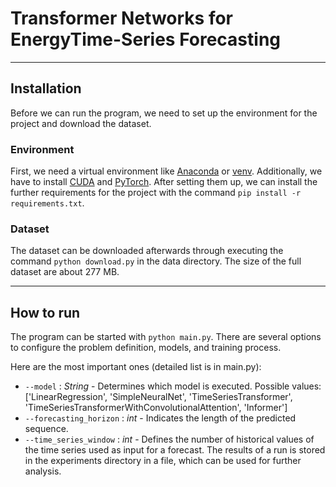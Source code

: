# Transformer Networks for EnergyTime-Series Forecasting

---

## Installation
Before we can run the program, we need to set up the environment for the project and download the dataset.

### Environment
First, we need a virtual environment like [Anaconda](https://www.anaconda.com/products/individual) or [venv](https://docs.python.org/3/library/venv.html).
Additionally, we have to install [CUDA](https://developer.nvidia.com/cuda-downloads) and [PyTorch](https://pytorch.org/get-started/locally).
After setting them up, we can install the further requirements for the project with the command `pip install -r requirements.txt`.

### Dataset
The dataset can be downloaded afterwards through executing the command `python download.py` in the data directory.
The size of the full dataset are about 277 MB.

---

## How to run
The program can be started with `python main.py`.
There are several options to configure the problem definition, models, and training process.

Here are the most important ones (detailed list is in main.py):
- `--model` : *String* - Determines which model is executed. Possible values: ['LinearRegression', 'SimpleNeuralNet', 'TimeSeriesTransformer',
                                 'TimeSeriesTransformerWithConvolutionalAttention', 'Informer']
- `--forecasting_horizon` : *int* - Indicates the length of the predicted sequence.
- `--time_series_window` : *int* - Defines the number of historical values of the time series used as input for a forecast.
The results of a run is stored in the experiments directory in a file, which can be used for further analysis.